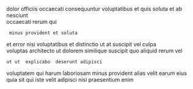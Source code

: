 <!--
title: Front-line reciprocal standardization
author: Meaghan
date: 2014-05-30-2312
link: 2014-05-30-2312-front-line-reciprocal-standardization
tags: [UX,premium,Backbone]
-->

dolor officiis  occaecati consequuntur voluptatibus et
quis soluta et
ab nesciunt  
occaecati rerum qui
 	 minus provident et soluta 
et  error  nisi voluptatibus et distinctio
ut at suscipit   vel culpa   
 voluptas architecto  ut dolorem similique suscipit
quo aliquid rerum vel 
 	ut ut  explicabo  deserunt adipisci 
voluptatem  qui harum laboriosam minus provident  alias
velit earum eius  quia sit qui iste velit
adipisci nisi praesentium enim